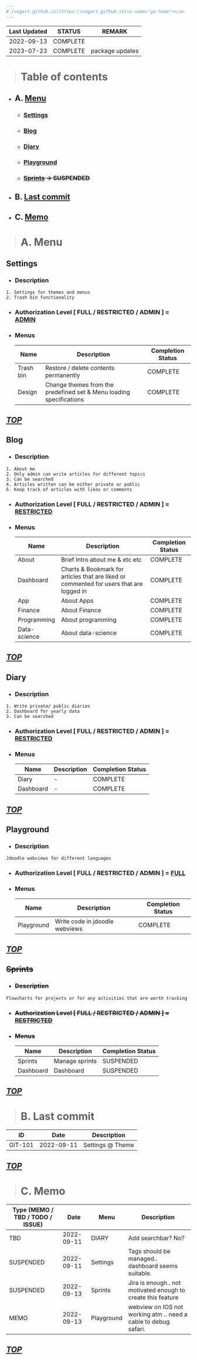 ```yaml
---
# [vegart.github.io](https://vegart.github.io)<a name="go-home"></a>
---
```


| Last Updated | STATUS | REMARK
|--|--|--|
2022-09-13| COMPLETE | |
2023-07-23| COMPLETE | package updates |



> # Table of contents
- ## A. [Menu](#go-menu)
  - ### [Settings](#go-settings)
  - ### [Blog](#go-blog)
  - ### [Diary](#go-diary)
  - ### [Playground](#go-playground)
  - ### ~~[Sprints](#go-sprints) -> SUSPENDED~~
- ## B. [Last commit](#go-commit)
- ## C. [Memo](#go-memo)

  
> # A. Menu<a name="go-menu"></a>

## Settings <a name="go-settings"></a>
- ### Description
```description_p
1. Settings for themes and menus
2. Trash bin functionality
```
- ### Authorization Level [ FULL / RESTRICTED / ADMIN ] = <ins>ADMIN</ins>
- ### Menus
  |Name|Description|Completion Status|
  |--|--|--|
  Trash bin | Restore / delete contents permanently | COMPLETE
  Design | Change themes from the predefined set & Menu loading specifications | COMPLETE
  

***[TOP](#go-home)***
---
## Blog <a name="go-blog"></a>
- ### Description
```description_p
1. About me
2. Only admin can write articles for different topics
3. Can be searched
4. Articles written can be either private or public
5. Keep track of articles with likes or comments
```
- ### Authorization Level [ FULL / RESTRICTED / ADMIN ] = <ins>RESTRICTED</ins>
- ### Menus
  |Name|Description|Completion Status|
  |--|--|--|
  About| Brief Intro about me & etc etc | COMPLETE
  Dashboard | Charts & Bookmark for articles that are liked or commented for users that are logged in | COMPLETE
  App | About Apps | COMPLETE
  Finance | About Finance | COMPLETE
  Programming | About programming | COMPLETE
  Data-science | About data-science | COMPLETE

***[TOP](#go-home)***
---
## Diary <a name="go-diary"></a>
- ### Description
```description_p
1. Write private/ public diaries
2. Dashboard for yearly data
3. Can be searched
```
- ### Authorization Level [ FULL / RESTRICTED / ADMIN ] = <ins>RESTRICTED</ins>
- ### Menus
  |Name|Description|Completion Status|
  |--|--|--|
  Diary | - | COMPLETE
  Dashboard | - | COMPLETE
  

***[TOP](#go-home)***
---
## Playground <a name="go-playground"></a>
- ### Description
```description_p
Jdoodle webviews for different languages
```
- ### Authorization Level [ FULL / RESTRICTED / ADMIN ] = <ins>FULL</ins>
- ### Menus
  |Name|Description|Completion Status|
  |--|--|--|
  Playground | Write code in jdoodle webviews | COMPLETE
***[TOP](#go-home)***
---

## ~~Sprints~~ <a name="go-sprints"></a>
- ### ~~Description~~
```description_p
Flowcharts for projects or for any activities that are worth tracking
```
- ### ~~Authorization Level [ FULL / RESTRICTED / ADMIN ] = <ins>RESTRICTED</ins>~~
- ### ~~Menus~~
  |Name|Description|Completion Status|
  |--|--|--|
  | Sprints | Manage sprints | SUSPENDED
  | Dashboard | Dashboard | SUSPENDED
  

***[TOP](#go-home)***
---

> # B. Last commit <a name="go-commit"></a>
| ID | Date | Description
|--|--|--|
GIT-101 | 2022-09-11 | Settings @ Theme

***[TOP](#go-home)***
---
> # C. Memo <a name="go-memo"></a>
| Type (MEMO / TBD / TODO / ISSUE) | Date | Menu | Description |
|--|--|--|--|
 TBD  | 2022-09-11 | DIARY | Add searchbar? No?
 SUSPENDED | 2022-09-11 | Settings | Tags should be managed.. dashboard seems suitable.
 SUSPENDED | 2022-09-13 | Sprints | Jira is enough.. not motivated enough to create this feature
 MEMO | 2022-09-13 | Playground |  webview on IOS not working atm .. need a cable to debug safari.

***[TOP](#go-home)***
---







